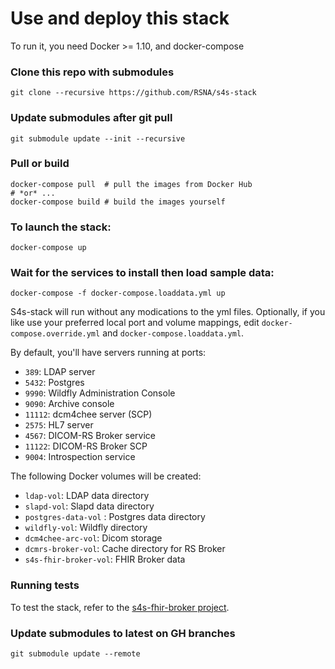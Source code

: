 # Use and deploy this stack
To run it, you need Docker >= 1.10, and docker-compose

### Clone this repo with submodules
```
git clone --recursive https://github.com/RSNA/s4s-stack
```
### Update submodules after git pull

```
git submodule update --init --recursive
```

### Pull or build

```
docker-compose pull  # pull the images from Docker Hub
# *or* ...
docker-compose build # build the images yourself
```

### To launch the stack:
```
docker-compose up
```
### Wait for the services to install then load sample data:
```
docker-compose -f docker-compose.loaddata.yml up
```

S4s-stack will run without any modications to the yml files. Optionally, if you like use your preferred local port and volume mappings, edit `docker-compose.override.yml` and `docker-compose.loaddata.yml`.

By default, you'll have servers running at ports:

 * `389`: LDAP server
 * `5432`: Postgres
 * `9990`: Wildfly Administration Console
 * `9090`: Archive console
 * `11112`: dcm4chee server (SCP)
 * `2575`: HL7 server
 * `4567`: DICOM-RS Broker service
 * `11122`: DICOM-RS Broker SCP
 * `9004`: Introspection service
 
The following Docker volumes will be created:

 * `ldap-vol`: LDAP data directory
 * `slapd-vol`: Slapd data directory
 * `postgres-data-vol` : Postgres data directory
 * `wildfly-vol`: Wildfly directory
 * `dcm4chee-arc-vol`: Dicom storage
 * `dcmrs-broker-vol`: Cache directory for RS Broker
 * `s4s-fhir-broker-vol`: FHIR Broker data
 
### Running tests
 
  To test the stack, refer to the [s4s-fhir-broker project](https://github.com/RSNA/s4s-fhir-broker#running-tests).
  
### Update submodules to latest on GH branches
```
git submodule update --remote
```